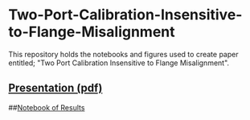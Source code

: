 Two-Port-Calibration-Insensitive-to-Flange-Misalignment
=======================================================

This repository holds the notebooks and figures used to create paper entitled; "Two Port Calibration Insensitive to Flange Misalignment". 

## [Presentation (pdf)](https://github.com/arsenovic/Two-Port-Calibration-Insensitive-to-Flange-Misalignment/raw/master/Two_Port_Calibration_Insensitive_to_Flange_Misalignment_-_Presentation.pdf)
##[Notebook of Results](http://nbviewer.ipython.org/github/arsenovic/Two-Port-Calibration-Insensitive-to-Flange-Misalignment/blob/master/notebooks/index.ipynb) 
